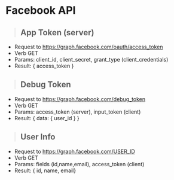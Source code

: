 # Facebook API

>## App Token (server)
* Request to https://graph.facebook.com/oauth/access_token
* Verb GET
* Params: client_id, client_secret, grant_type (client_credentials)
* Result: { access_token }

>## Debug Token
* Request to https://graph.facebook.com/debug_token
* Verb GET
* Params: access_token (server), input_token (client)
* Result: { data: { user_id } }

>## User Info
* Request to https://graph.facebook.com/USER_ID
* Verb GET
* Params: fields (id,name,email), access_token (client)
* Result: { id, name, email}
